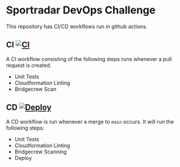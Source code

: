 # Sportradar DevOps Challenge

This repository has CI/CD workflows run in github actions.

## CI [![CI](https://github.com/yotixify/devops-challenge/actions/workflows/ci.yml/badge.svg)](https://github.com/yotixify/devops-challenge/actions/workflows/ci.yml)

A CI workflow consisting of the following steps runs whenever a pull request is created.
  - Unit Tests
  - Cloudformation Linting
  - Bridgecrew Scan

## CD [![Deploy](https://github.com/yotixify/devops-challenge/actions/workflows/cd.yml/badge.svg)](https://github.com/yotixify/devops-challenge/actions/workflows/cd.yml)

A CD workflow is run whenever a merge to `main` occurs. It will run the following steps:
  - Unit Tests
  - Cloudformation Linting
  - Bridgecrew Scanning
  - Deploy
